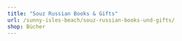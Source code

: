 ```yaml
---
title: "Souz Russian Books & Gifts"
url: /sunny-isles-beach/souz-russian-books-und-gifts/
shop: Bücher
---
```

